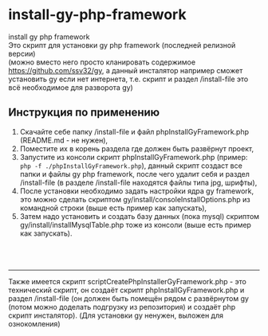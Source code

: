 # install-gy-php-framework<br/>
install gy php framework<br/>
Это скрипт для установки gy php framework (последней релизной версии)<br/>
(можно вместо него просто кланировать содержимое https://github.com/ssv32/gy, а данный инсталятор например сможет установить gy если нет интернета, т.е. скрипт и раздел /install-file это всё необходимое для разворота gy)
<br/>

## Инструкция по применению
1. Cкачайте себе папку /install-file и файл phpInstallGyFramework.php (README.md - не нужен), <br/>
2. Поместите их в корень раздела где должен быть развёрнут проект,<br/>
3. Запустите из консоли скрипт phpInstallGyFramework.php (пример: `php -f ./phpInstallGyFramework.php`), данный скрипт создаст все папки и файлы gy php framework, после чего удалит себя и раздел /install-file (в разделе /install-file находятся файлы типа jpg, шрифты),<br/>
4. После установки необходимо задать настройки ядра gy framework, это можно сделать скриптом gy/install/consoleInstallOptions.php из командной строки (выше есть пример как запускать), <br/>
5. Затем надо установить и создать базу данных (пока mysql) скриптом gy/install/installMysqlTable.php тоже из консоли  (выше есть пример как запускать). <br/>
<br/><br/><br/>

---
Также имеется скрипт scriptCreatePhpInstallerGyFramework.php - это технический скрипт, он создаёт скрипт phpInstallGyFramework.php и раздел /install-file (он должен быть помещён рядом с развёрнутом gy (потом можно доделать подгрузку из репозитория) и создаёт php скрипт инсталятор). 
(Для установки gy ненужен, выложен для ознокомления)
